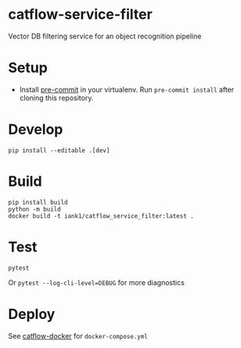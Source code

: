 # catflow-service-filter

Vector DB filtering service for an object recognition pipeline

# Setup

* Install [pre-commit](https://pre-commit.com/#install) in your virtualenv. Run
`pre-commit install` after cloning this repository.

# Develop

```
pip install --editable .[dev]
```

# Build

```
pip install build
python -m build
docker build -t iank1/catflow_service_filter:latest .
```

# Test

```
pytest
```

Or `pytest --log-cli-level=DEBUG` for more diagnostics

# Deploy

See [catflow-docker](https://github.com/iank/catflow-docker) for `docker-compose.yml`
